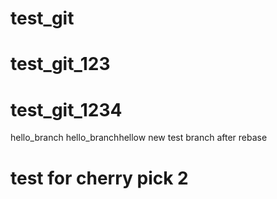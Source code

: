 # test_git
# test_git_123
# test_git_1234
hello_branch
hello_branchhellow new test branch after rebase
# test for cherry pick 2